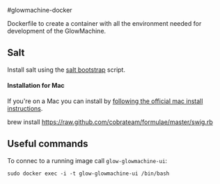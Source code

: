 #glowmachine-docker



Dockerfile to create a container with all the environment needed for development of the GlowMachine.

## Salt
Install salt using the [salt bootstrap][salt-bootstrap] script.

#### Installation for Mac
If you're on a Mac you can install by [following the official mac install instructions][mac-install-instructions].

brew install https://raw.github.com/cobrateam/formulae/master/swig.rb

## Useful commands
To connec to a running image call `glow-glowmachine-ui`:

    sudo docker exec -i -t glow-glowmachine-ui /bin/bash

[salt-bootstrap]: https://github.com/saltstack/salt-bootstrap#examples
[mac-install-instructions]: http://docs.saltstack.com/en/latest/topics/tutorials/walkthrough_macosx.html#step-1-configuring-the-salt-master-on-your-mac
